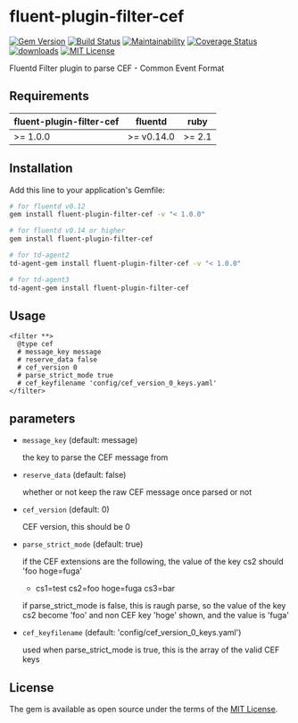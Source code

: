 # fluent-plugin-filter-cef

[![Gem Version](https://badge.fury.io/rb/fluent-plugin-filter-cef.svg)](https://badge.fury.io/rb/fluent-plugin-filter-cef)
[![Build Status](https://travis-ci.org/lunardial/fluent-plugin-filter-cef.svg?branch=master)](https://travis-ci.org/lunardial/fluent-plugin-filter-cef)
[![Maintainability](https://api.codeclimate.com/v1/badges/9dc37fceb1caff2c0070/maintainability)](https://codeclimate.com/github/lunardial/fluent-plugin-filter-cef/maintainability)
[![Coverage Status](https://coveralls.io/repos/github/lunardial/fluent-plugin-filter-cef/badge.svg?branch=master)](https://coveralls.io/github/lunardial/fluent-plugin-filter-cef?branch=master)
[![downloads](https://img.shields.io/gem/dt/fluent-plugin-filter-cef.svg)](https://rubygems.org/gems/fluent-plugin-filter-cef)
[![MIT License](http://img.shields.io/badge/license-MIT-blue.svg?style=flat)](LICENSE)

Fluentd Filter plugin to parse CEF - Common Event Format

## Requirements

| fluent-plugin-filter-cef  | fluentd | ruby |
|---------------------------|---------|------|
| >= 1.0.0 | >= v0.14.0 | >= 2.1 |

## Installation

Add this line to your application's Gemfile:

```bash
# for fluentd v0.12
gem install fluent-plugin-filter-cef -v "< 1.0.0"

# for fluentd v0.14 or higher
gem install fluent-plugin-filter-cef

# for td-agent2
td-agent-gem install fluent-plugin-filter-cef -v "< 1.0.0"

# for td-agent3
td-agent-gem install fluent-plugin-filter-cef
```

## Usage

```
<filter **>
  @type cef
  # message_key message
  # reserve_data false
  # cef_version 0
  # parse_strict_mode true
  # cef_keyfilename 'config/cef_version_0_keys.yaml'
</filter>
```

## parameters

* `message_key` (default: message)

  the key to parse the CEF message from

* `reserve_data` (default: false)

  whether or not keep the raw CEF message once parsed or not

* `cef_version` (default: 0)

  CEF version, this should be 0

* `parse_strict_mode` (default: true)

  if the CEF extensions are the following, the value of the key cs2 should 'foo hoge=fuga'

  - cs1=test cs2=foo hoge=fuga cs3=bar

  if parse_strict_mode is false, this is raugh parse, so the value of the key cs2 become 'foo' and non CEF key 'hoge' shown, and the value is 'fuga'

* `cef_keyfilename` (default: 'config/cef_version_0_keys.yaml')

  used when parse_strict_mode is true, this is the array of the valid CEF keys

## License

The gem is available as open source under the terms of the [MIT License](http://opensource.org/licenses/MIT).
